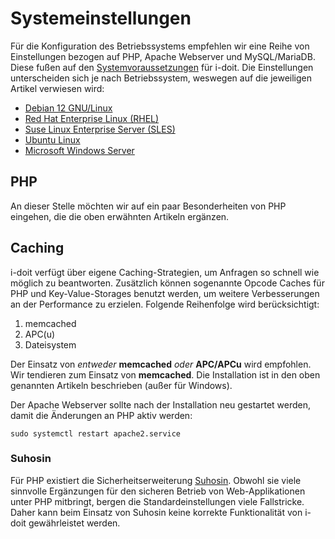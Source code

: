 # Systemeinstellungen

Für die Konfiguration des Betriebssystems empfehlen wir eine Reihe von Einstellungen bezogen auf PHP, Apache Webserver und MySQL/MariaDB. Diese fußen auf den [Systemvoraussetzungen](../systemvoraussetzungen.md) für i-doit. Die Einstellungen unterscheiden sich je nach Betriebssystem, weswegen auf die jeweiligen Artikel verwiesen wird:

*   [Debian 12 GNU/Linux](debian12.md)
*   [Red Hat Enterprise Linux (RHEL)](red-hat-enterprise-linux/index.md)
*   [Suse Linux Enterprise Server (SLES)](suse-linux-enterprise-server.md)
*   [Ubuntu Linux](ubuntu-linux/index.md)
*   [Microsoft Windows Server](./microsoft-windows-server/index.md)

## PHP

An dieser Stelle möchten wir auf ein paar Besonderheiten von PHP eingehen, die die oben erwähnten Artikeln ergänzen.

## Caching

i-doit verfügt über eigene Caching-Strategien, um Anfragen so schnell wie möglich zu beantworten. Zusätzlich können sogenannte Opcode Caches für PHP und Key-Value-Storages benutzt werden, um weitere Verbesserungen an der Performance zu erzielen. Folgende Reihenfolge wird berücksichtigt:

1. memcached
2. APC(u)
3. Dateisystem

Der Einsatz von _entweder_ **memcached** _oder_ **APC/APCu** wird empfohlen. Wir tendieren zum Einsatz von **memcached**. Die Installation ist in den oben genannten Artikeln beschrieben (außer für Windows).

Der Apache Webserver sollte nach der Installation neu gestartet werden, damit die Änderungen an PHP aktiv werden:

```shell
sudo systemctl restart apache2.service
```

### Suhosin

Für PHP existiert die Sicherheitserweiterung [Suhosin](https://suhosin.org/). Obwohl sie viele sinnvolle Ergänzungen für den sicheren Betrieb von Web-Applikationen unter PHP mitbringt, bergen die Standardeinstellungen viele Fallstricke. Daher kann beim Einsatz von Suhosin keine korrekte Funktionalität von i-doit gewährleistet werden.
